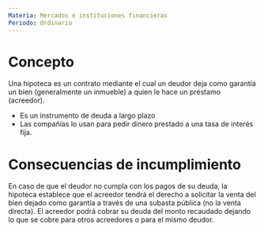 ```yaml
---
Materia: Mercados e instituciones financieras
Periodo: Ordinario
---
```

# Concepto 
Una hipoteca es un contrato mediante el cual un deudor deja como garantía un bien (generalmente un inmueble) a quien le hace un préstamo (acreedor). 
- Es un instrumento de deuda a largo plazo 
- Las compañías lo usan para pedir dinero prestado a una tasa de interés fija. 
# Consecuencias de incumplimiento
En caso de que el deudor no cumpla con los pagos de su deuda, la hipoteca establece que el acreedor tendrá el derecho a solicitar la venta del bien dejado como garantía a través de una subasta pública (no la venta directa). El acreedor podrá cobrar su deuda del monto recaudado dejando lo que se cobre para otros acreedores o para el mismo deudor. 


